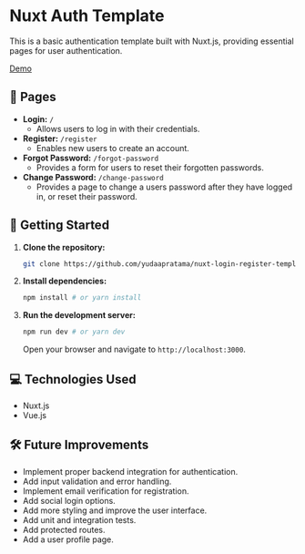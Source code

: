 # Nuxt Auth Template

This is a basic authentication template built with Nuxt.js, providing essential pages for user authentication.

[Demo](https://nuxt-login-register.vercel.app/)

## 📕 Pages

* **Login:** `/`
    * Allows users to log in with their credentials.
* **Register:** `/register`
    * Enables new users to create an account.
* **Forgot Password:** `/forgot-password`
    * Provides a form for users to reset their forgotten passwords.
* **Change Password:** `/change-password`
    * Provides a page to change a users password after they have logged in, or reset their password.

## 🏃 Getting Started

1.  **Clone the repository:**

    ```bash
    git clone https://github.com/yudaapratama/nuxt-login-register-template
    ```

2.  **Install dependencies:**

    ```bash
    npm install # or yarn install
    ```

3.  **Run the development server:**

    ```bash
    npm run dev # or yarn dev
    ```

    Open your browser and navigate to `http://localhost:3000`.

## 💻 Technologies Used

* Nuxt.js
* Vue.js

## 🛠️ Future Improvements

* Implement proper backend integration for authentication.
* Add input validation and error handling.
* Implement email verification for registration.
* Add social login options.
* Add more styling and improve the user interface.
* Add unit and integration tests.
* Add protected routes.
* Add a user profile page.
